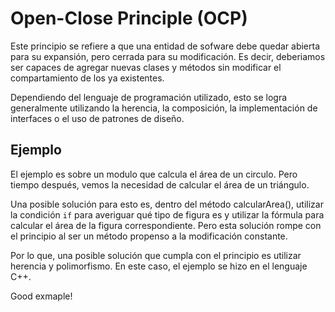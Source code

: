 # Open-Close Principle (OCP)

Este principio se refiere a que una entidad de sofware debe quedar abierta para su expansión, pero cerrada para su modificación. Es decir, deberiamos ser capaces de agregar nuevas clases y métodos sin modificar el compartamiento de los ya existentes.

Dependiendo del lenguaje de programación utilizado, esto se logra generalmente utilizando la herencia, la composición, la implementación de interfaces o el uso de patrones de diseño.

## Ejemplo

El ejemplo es sobre un modulo que calcula el área de un circulo. Pero tiempo después, vemos la necesidad de calcular el área de un triángulo.

Una posible solución para esto es, dentro del método calcularArea(), utilizar la condición `if` para averiguar qué tipo de figura es y utilizar la fórmula para calcular el área de la figura correspondiente. Pero esta solución rompe con el principio al ser un método propenso a la modificación constante.

Por lo que, una posible solución que cumpla con el principio es utilizar herencia y polimorfismo. En este caso, el ejemplo se hizo en el lenguaje C++.

Good exmaple!
